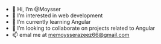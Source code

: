- 👋 Hi, I’m @Moysser
- 👀 I’m interested in web development
- 🌱 I’m currently learning Angular
- 💞️ I’m looking to collaborate on projects related to Angular 
- 📫 emal me at memoysserazeez66@gmail.com

<!---
Moysser/Moysser is a ✨ special ✨ repository because its `README.md` (this file) appears on your GitHub profile.
You can click the Preview link to take a look at your changes.
--->
